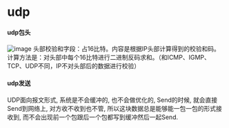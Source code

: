 # udp
#### udp包头
![image](https://github.com/yincongcyincong/ms/blob/main/image/udp_header.png)
头部校验和字段：占16比特。内容是根据IP头部计算得到的校验和码。计算方法是：对头部中每个16比特进行二进制反码求和。（和ICMP、IGMP、TCP、UDP不同，IP不对头部后的数据进行校验）
#### udp发送
UDP面向报文形式, 系统是不会缓冲的, 也不会做优化的, Send的时候, 就会直接Send到网络上, 对方收不收到也不管, 所以这块数据总是能够能一包一包的形式接收到, 而不会出现前一个包跟后一个包都写到缓冲然后一起Send.
